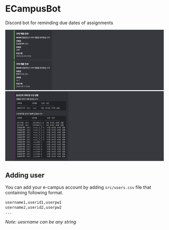 # ECampusBot
Discord bot for reminding due dates of assignments

<img src="./images/result2.png"/>
<img src="./images/result3.png"/>

## Adding user

You can add your e-campus account by adding `src/users.csv` file that containing following format.

```
username1,userid1,userpw1
username2,userid2,userpw2
...
```

*Note: uesrname can be any string*
